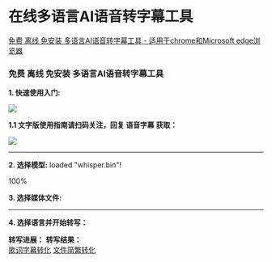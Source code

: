 # 在线多语言AI语音转字幕工具 
[免费 离线 免安装 多语言AI语音转字幕工具 - 适用于chrome和Microsoft edge浏览器](https://godlucky.net/whisperapp/) 

 ### **免费 离线 免安装 多语言AI语音转字幕工具**

**1\. 快速使用入门:**

![](https://cdn.jsdelivr.net/gh/ZSMX/PicGo/img/%E7%AE%80%E5%8D%95.gif)

**1.1 文字版使用指南请扫码关注，回复 语音字幕 获取：** 

![](https://cdn.jsdelivr.net/gh/ZSMX/PicGo/img/wechat.png)

* * *

**2\. 选择模型:** loaded "whisper.bin"!

100%

**3\. 选择媒体文件:**

* * *

**4\. 选择语言并开始转写：** 

  

**转写进展：**  **转写结果：**   
[歌词字幕转化](https://www.lrccon.com/convert) [文件简繁转化](https://h.markbuild.com/doc/chinese_conversion.html)